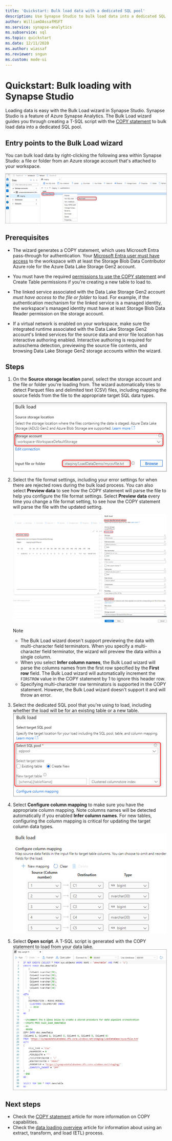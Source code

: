 ```yaml
---
title: 'Quickstart: Bulk load data with a dedicated SQL pool'
description: Use Synapse Studio to bulk load data into a dedicated SQL pool in Azure Synapse Analytics.
author: WilliamDAssafMSFT
ms.service: synapse-analytics
ms.subservice: sql
ms.topic: quickstart
ms.date: 12/11/2020
ms.author: wiassaf
ms.reviewer: sngun
ms.custom: mode-ui
---
```


# Quickstart: Bulk loading with Synapse Studio

Loading data is easy with the Bulk Load wizard in Synapse Studio. Synapse Studio is a feature of Azure Synapse Analytics. The Bulk Load wizard guides you through creating a T-SQL script with the [COPY statement](/sql/t-sql/statements/copy-into-transact-sql?view=azure-sqldw-latest&preserve-view=true) to bulk load data into a dedicated SQL pool. 

## Entry points to the Bulk Load wizard

You can bulk load data by right-clicking the following area within Synapse Studio: a file or folder from an Azure storage account that's attached to your workspace.

![Screenshot that shows right-clicking a file or folder from a storage account.](./sql/media/bulk-load/bulk-load-entry-point-0.png)

## Prerequisites

- The wizard generates a COPY statement, which uses Microsoft Entra pass-through for authentication. Your [Microsoft Entra user must have access](./sql-data-warehouse/quickstart-bulk-load-copy-tsql-examples.md#d-azure-active-directory-authentication) to the workspace with at least the Storage Blob Data Contributor Azure role for the Azure Data Lake Storage Gen2 account. 

- You must have the required [permissions to use the COPY statement](/sql/t-sql/statements/copy-into-transact-sql?view=azure-sqldw-latest&preserve-view=true#permissions) and Create Table permissions if you're creating a new table to load to.

- The linked service associated with the Data Lake Storage Gen2 account *must have access to the file or folder* to load. For example, if the authentication mechanism for the linked service is a managed identity, the workspace's managed identity must have at least Storage Blob Data Reader permission on the storage account.

- If a virtual network is enabled on your workspace, make sure the integrated runtime associated with the Data Lake Storage Gen2 account's linked services for the source data and error file location has interactive authoring enabled. Interactive authoring is required for autoschema detection, previewing the source file contents, and browsing Data Lake Storage Gen2 storage accounts within the wizard.

## Steps

1. On the **Source storage location** panel, select the storage account and the file or folder you're loading from. The wizard automatically tries to detect Parquet files and delimited text (CSV) files, including mapping the source fields from the file to the appropriate target SQL data types. 

   ![Screenshot that shows selecting a source location.](./sql/media/bulk-load/bulk-load-source-location.png)

2. Select the file format settings, including your error settings for when there are rejected rows during the bulk load process. You can also select **Preview data** to see how the COPY statement will parse the file to help you configure the file format settings. Select **Preview data** every time you change a file format setting, to see how the COPY statement will parse the file with the updated setting.

   ![Screenshot that shows previewing data.](./sql/media/bulk-load/bulk-load-file-format-settings-preview-data.png) 

   > [!NOTE]  
   >
   > - The Bulk Load wizard doesn't support previewing the data with multi-character field terminators. When you specify a multi-character field terminator, the wizard will preview the data within a single column. 
   > - When you select **Infer column names**, the Bulk Load wizard will parse the columns names from the first row specified by the **First row** field. The Bulk Load wizard will automatically increment the `FIRSTROW` value in the COPY statement by 1 to ignore this header row. 
   > - Specifying multi-character row terminators is supported in the COPY statement. However, the Bulk Load wizard doesn't support it and will throw an error.

3. Select the dedicated SQL pool that you're using to load, including whether the load will be for an existing table or a new table.
   ![Screenshot that shows selecting a target location.](./sql/media/bulk-load/bulk-load-target-location.png)
4. Select **Configure column mapping** to make sure you have the appropriate column mapping. Note columns names will be detected automatically if you enabled **Infer column names**. For new tables, configuring the column mapping is critical for updating the target column data types.

   ![Screenshot that shows configuring column mapping.](./sql/media/bulk-load/bulk-load-target-location-column-mapping.png)
5. Select **Open script**. A T-SQL script is generated with the COPY statement to load from your data lake.
   ![Screenshot that shows opening the SQL script.](./sql/media/bulk-load/bulk-load-target-final-script.png)

## Next steps

- Check the [COPY statement](/sql/t-sql/statements/copy-into-transact-sql?view=azure-sqldw-latest&preserve-view=true#syntax) article for more information on COPY capabilities.
- Check the [data loading overview](./sql-data-warehouse/design-elt-data-loading.md#what-is-elt) article for information about using an extract, transform, and load (ETL) process.
